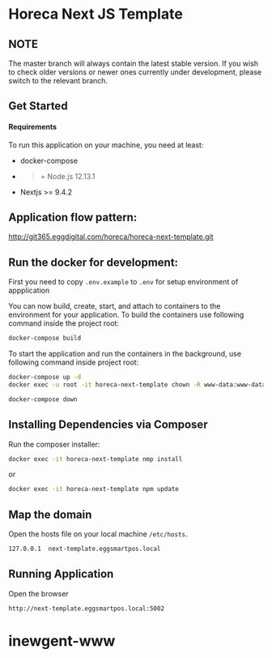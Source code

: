 Horeca Next JS Template
======

NOTE
----
The master branch will always contain the latest stable version. If you wish to check older versions or newer ones currently under development, please switch to the relevant branch.

Get Started
-----------

#### Requirements

To run this application on your machine, you need at least:

* docker-compose
* >= Node.js 12.13.1
* Nextjs >= 9.4.2


Application flow pattern:
---------------------
http://git365.eggdigital.com/horeca/horeca-next-template.git

Run the docker for development:
---------------------
First you need to copy `.env.example` to `.env` for setup environment of appplication

You can now build, create, start, and attach to containers to the environment for your application. To build the containers use following command inside the project root:

```bash
docker-compose build
```

To start the application and run the containers in the background, use following command inside project root:

```bash
docker-compose up -d
docker exec -u root -it horeca-next-template chown -R www-data:www-data /var/www/html
```
```bash
docker-compose down
```

Installing Dependencies via Composer
------------------------------------
Run the composer installer:

```bash
docker exec -it horeca-next-template nmp install
```
or
```bash
docker exec -it horeca-next-template npm update
```

Map the domain
------------------------------------
Open the hosts file on your local machine `/etc/hosts`.
```bash
127.0.0.1  next-template.eggsmartpos.local
```

Running Application
------------------------------------
Open the browser
```bash
http://next-template.eggsmartpos.local:5002
```

# inewgent-www
